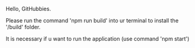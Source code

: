 Hello, GitHubbies. 

Please run the command 'npm run build' into ur terminal to install the '/build' folder. 

It is necessary if u want to run the application (use command 'npm start')
